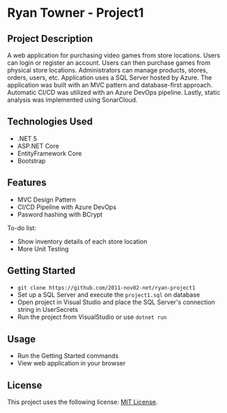 # Ryan Towner - Project1

## Project Description

A web application for purchasing video games from store locations. Users can login or register an account. Users can then purchase games from physical store locations. Administrators can manage products, stores, orders, users, etc. Application uses a SQL Server hosted by Azure. The application was built with an MVC pattern and database-first approach. Automatic CI/CD was utilized with an Azure DevOps pipeline. Lastly, static analysis was implemented using SonarCloud.

## Technologies Used

* .NET 5
* ASP.NET Core
* EntityFramework Core
* Bootstrap

## Features

* MVC Design Pattern
* CI/CD Pipeline with Azure DevOps
* Pasword hashing with BCrypt

To-do list:
* Show inventory details of each store location
* More Unit Testing

## Getting Started
   
* `git clone https://github.com/2011-nov02-net/ryan-project1`
* Set up a SQL Server and execute the `project1.sql` on database
* Open project in Visual Studio and place the SQL Server's connection string in UserSecrets
* Run the project from VisualStudio or use `dotnet run`

## Usage

* Run the Getting Started commands
* View web application in your browser

## License

This project uses the following license: [MIT License](LICENSE).
